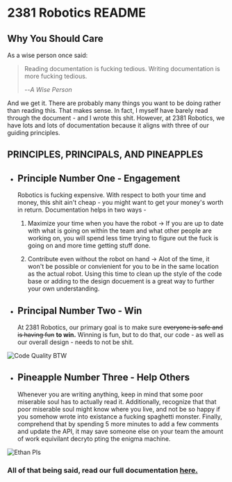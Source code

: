 # 2381 Robotics README
<h2><b> Why You Should Care </b></h2>
<p>As a wise person once said:</p>

>Reading documentation is fucking tedious. 
>Writing documentation is more fucking tedious.
>
>--<cite>A Wise Person</cite>

And we get it. There are probably many things you want to be doing rather than reading this. That makes sense. In fact, I myself have barely read through the document -  and I wrote this shit. However, at 2381 Robotics, we have lots and lots of documentation because it aligns with three of our guiding principles.

## **PRINCIPLES, PRINCIPALS, AND PINEAPPLES** ##
*  ## Principle Number One - Engagement
    Robotics is fucking expensive. With respect to both your time and money, this shit ain't cheap - you might want to get your money's worth in return. Documentation helps in two ways - 

    1.  Maximize your time when you have the robot -> If you are up to date with what is going on within the team and what other people are working on, you will spend less time trying to figure out the fuck is going on and more time getting stuff done.

    2. Contribute even without the robot on hand -> 
    Alot of the time, it won't be possible or convienient for you to be in the same location as the actual robot. Using this time to clean up the style of the code base or adding to the design docuement is a great way to further your own understanding.

*  ## Principal Number Two - Win
    At 2381 Robotics, our primary goal is to make sure <s>everyone is safe and is having fun</s> <b>to win.</b> Winning is fun, but to do that, our code - as well as our overall design - needs to not be shit. 

![Code Quality BTW](https://imgs.xkcd.com/comics/wanna_see_the_code_2x.png)


*  ## Pineapple Number Three - Help Others 
    Whenever you are writing anything, keep in mind that some poor miserable soul has to actually read it. Additionally, recognize that that poor miserable soul might know where you live, and not be so happy if you somehow wrote into existance a fucking spaghetti monster. Finally, comprehend that by spending 5 more minutes to add a few comments and update the API, it may save someone else on your team  the amount of work equivilant decryto pting the enigma machine. 

![Ethan Pls](https://imgs.xkcd.com/comics/code_quality_2x.png)


### All of that being said, read our full documentation [here.](https://github.com/2381-robotics/2381-robotics/wiki/Contributing)
